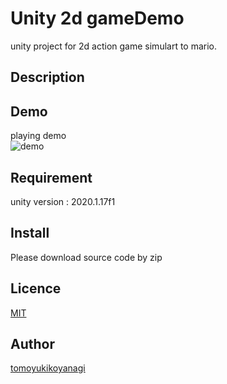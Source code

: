 Unity 2d gameDemo
====
unity project for 2d action game simulart to mario. 

## Description


## Demo
playing demo<br>
![demo](https://user-images.githubusercontent.com/62272146/115149067-59183380-a09d-11eb-9d84-bbb2f40bd2de.gif)

## Requirement
unity version : 2020.1.17f1

## Install
Please download source code by zip

## Licence

[MIT](https://github.com/tcnksm/tool/blob/master/LICENCE)

## Author

[tomoyukikoyanagi](https://github.com/tomoyukikoyanagi)
